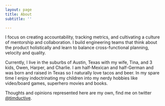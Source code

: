 ```yaml
---
layout: page
title: About
subtitle: ''

---
```

I focus on creating accountability, tracking metrics, and cultivating a culture of mentorship and collaboration. I build engineering teams that think about the product holistically and learn to balance cross-functional planning, velocity and quality.

Currently, I live in the suburbs of Austin, Texas with my wife, Tina, and 3 kids, Owen, Harper, and Charlie. I am half-Mexican and half-German and was born and raised in Texas so I naturally love tacos and beer. In my spare time I enjoy indoctrinating my children into my nerdy hobbies like video/board games, superhero movies and books.

Thoughts and opinions represented here are my own, find me on twitter [@timductive](https://twitter.com/timductive).